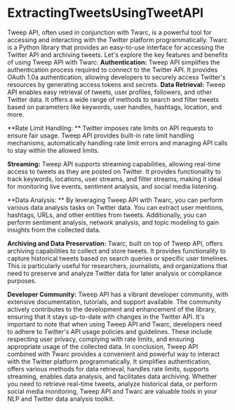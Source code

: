 # ExtractingTweetsUsingTweetAPI
Tweep API, often used in conjunction with Twarc, is a powerful tool for accessing and interacting with the Twitter platform programmatically. Twarc is a Python library that provides an easy-to-use interface for accessing the Twitter API and archiving tweets. Let's explore the key features and benefits of using Tweep API with Twarc: 
**Authentication:** 
Tweep API simplifies the authentication process required to connect to the Twitter API. It provides OAuth 1.0a authentication, allowing developers to securely access Twitter's resources by generating access tokens and secrets.
**Data Retrieval:**
Tweep API enables easy retrieval of tweets, user profiles, followers, and other Twitter data. It offers a wide range of methods to search and filter tweets based on parameters like keywords, user handles, hashtags, location, and more.

**Rate Limit Handling: **
Twitter imposes rate limits on API requests to ensure fair usage. Tweep API provides built-in rate limit handling mechanisms, automatically handling rate limit errors and managing API calls to stay within the allowed limits.

**Streaming:**
Tweep API supports streaming capabilities, allowing real-time access to tweets as they are posted on Twitter. It provides functionality to track keywords, locations, user streams, and filter streams, making it ideal for monitoring live events, sentiment analysis, and social media listening.

**Data Analysis: **
By leveraging Tweep API with Twarc, you can perform various data analysis tasks on Twitter data. You can extract user mentions, hashtags, URLs, and other entities from tweets. Additionally, you can perform sentiment analysis, network analysis, and topic modeling to gain insights from the collected data.

**Archiving and Data Preservation:**
Twarc, built on top of Tweep API, offers archiving capabilities to collect and store tweets. It provides functionality to capture historical tweets based on search queries or specific user timelines. This is particularly useful for researchers, journalists, and organizations that need to preserve and analyze Twitter data for later analysis or compliance purposes.

**Developer Community:**
Tweep API has a vibrant developer community, with extensive documentation, tutorials, and support available. The community actively contributes to the development and enhancement of the library, ensuring that it stays up-to-date with changes in the Twitter API.
It's important to note that when using Tweep API and Twarc, developers need to adhere to Twitter's API usage policies and guidelines. These include respecting user privacy, complying with rate limits, and ensuring appropriate usage of the collected data.
In conclusion, Tweep API combined with Twarc provides a convenient and powerful way to interact with the Twitter platform programmatically. It simplifies authentication, offers various methods for data retrieval, handles rate limits, supports streaming, enables data analysis, and facilitates data archiving. Whether you need to retrieve real-time tweets, analyze historical data, or perform social media monitoring, Tweep API and Twarc are valuable tools in your NLP and Twitter data analysis toolkit.






